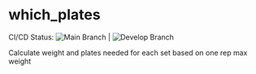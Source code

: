 # which_plates

CI/CD Status: ![Main Branch](https://github.com/iandday/whichPlates/actions/workflows/main.yml/badge.svg) | ![Develop Branch](https://github.com/iandday/whichPlates/actions/workflows/develop.yml/badge.svg)


Calculate weight and plates needed for each set based on one rep max weight
